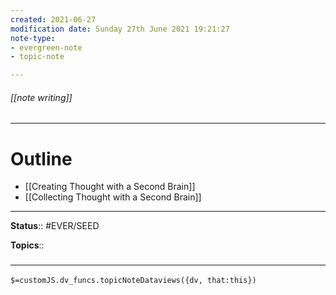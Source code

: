 ```yaml
---
created: 2021-06-27
modification date: Sunday 27th June 2021 19:21:27
note-type: 
- evergreen-note
- topic-note

---
```


###### [[note writing]]



---
# Outline
- [[Creating Thought with a Second Brain]]
- [[Collecting Thought with a Second Brain]]

---

**Status**:: #EVER/SEED

**Topics**::   
	


### <hr class="dataviews"/>
`$=customJS.dv_funcs.topicNoteDataviews({dv, that:this})`
